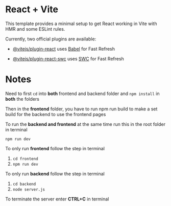 
# React + Vite

  

This template provides a minimal setup to get React working in Vite with HMR and some ESLint rules.

  

Currently, two official plugins are available:

  

- [@vitejs/plugin-react](https://github.com/vitejs/vite-plugin-react/blob/main/packages/plugin-react/README.md) uses [Babel](https://babeljs.io/) for Fast Refresh

- [@vitejs/plugin-react-swc](https://github.com/vitejs/vite-plugin-react-swc) uses [SWC](https://swc.rs/) for Fast Refresh

  

# Notes

Need to first `cd` into **both** frontend and backend folder and `npm install` in **both** the folders

Then in the **frontend** folder, you have to run npm run build to make a set build for the backend to use the frontend pages

To run the **backend and frontend** at the same time run this in the root folder in terminal

 `npm run dev`

To only run **frontend** follow the step in terminal

 1. `cd frontend`
 2. `npm run dev`
 
To only run **backend** follow the step in terminal

1. `cd backend`
2. `node server.js` 
 
To terminate the server enter **CTRL+C** in terminal

 

 
  

